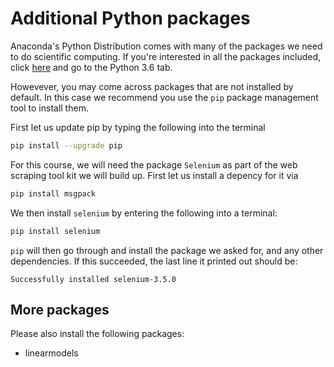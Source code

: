 # Additional Python packages

Anaconda's Python Distribution comes with many of the packages we need to do scientific computing.
If you're interested in all the packages included, click [here](https://docs.continuum.io/anaconda/packages/pkg-docs) and go to the Python 3.6 tab.

Howevever, you may come across packages that are not installed by default.
In this case we recommend you use the `pip` package management tool to install them.

First let us update pip by typing the following into the terminal

```bash
pip install --upgrade pip
```

For this course, we will need the package `Selenium` as part of the web scraping tool kit we will build up. First let us install a depency for it via

```bash
pip install msgpack
```

We then install `selenium` by entering the following into a terminal:

```bash
pip install selenium
```

`pip` will then go through and install the package we asked for, and any other dependencies.
If this succeeded, the last line it printed out should be:

```
Successfully installed selenium-3.5.0
```

## More packages

Please also install the following packages:

*   linearmodels
